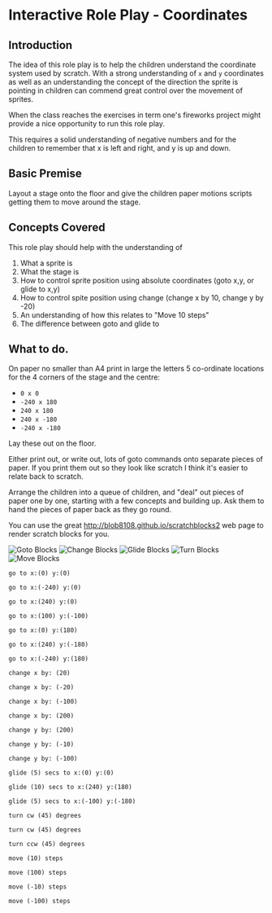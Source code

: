 # Interactive Role Play - Coordinates

## Introduction

The idea of this role play is to help the children understand the coordinate system used by scratch. With a strong understanding of `x` and `y` coordinates as well as an understanding the concept of the direction the sprite is pointing in children can commend great control over the movement of sprites.

When the class reaches the exercises in term one's fireworks project might provide a nice opportunity to run this role play.

This requires a solid understanding of negative numbers and for the children to remember that x is left and right, and y is up and down.

## Basic Premise

Layout a stage onto the floor and give the children paper motions scripts getting them to move around the stage.

## Concepts Covered

This role play should help with the understanding of

  1. What a sprite is
  2. What the stage is
  3. How to control sprite position using absolute coordinates (goto x,y, or glide to x,y)
  4. How to control spite position using change (change x by 10, change y by -20)
  5. An understanding of how this relates to "Move 10 steps"
  6. The difference between goto and glide to

## What to do.

On paper no smaller than A4 print in large the letters 5 co-ordinate locations for the 4 corners of the stage and the centre:

* `0 x 0`
* `-240 x 180`
* `240 x 180`
* `240 x -180`
* `-240 x -180`

Lay these out on the floor.

Either print out, or write out, lots of goto commands onto separate pieces of paper. If you print them out so they look like scratch I think it's easier to relate back to scratch.

Arrange the children into a queue of children, and "deal" out pieces of paper one by one, starting with a few concepts and building up. Ask them to hand the pieces of paper back as they go round.

You can use the great <http://blob8108.github.io/scratchblocks2> web page to render scratch blocks for you.

![Goto Blocks](goto_blocks.png) ![Change Blocks](change_blocks.png) ![Glide Blocks](glide_blocks.png) ![Turn Blocks](turn_blocks.png) ![Move Blocks](move_blocks.png)

    go to x:(0) y:(0)
    
    go to x:(-240) y:(0)
    
    go to x:(240) y:(0)
    
    go to x:(100) y:(-100)
    
    go to x:(0) y:(180)
    
    go to x:(240) y:(-180)
    
    go to x:(-240) y:(180)
    
    change x by: (20)
    
    change x by: (-20)
    
    change x by: (-100)
    
    change x by: (200)
    
    change y by: (200)
    
    change y by: (-10)
    
    change y by: (-100)
    
    glide (5) secs to x:(0) y:(0)
    
    glide (10) secs to x:(240) y:(180)
    
    glide (5) secs to x:(-100) y:(-180)
    
    turn cw (45) degrees
    
    turn cw (45) degrees
    
    turn ccw (45) degrees
    
    move (10) steps
    
    move (100) steps
    
    move (-10) steps
    
    move (-100) steps